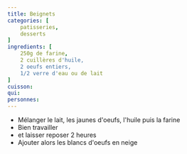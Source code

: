 ```yaml
---
title: Beignets
categories: [
    patisseries,
    desserts
]
ingredients: [
    250g de farine,
    2 cuillères d'huile,
    2 oeufs entiers,
    1/2 verre d'eau ou de lait  
]
cuisson: 
qui: 
personnes: 
---
```


* Mélanger le lait, les jaunes d'oeufs, l'huile puis la farine
* Bien travailler
* et laisser reposer 2 heures 
* Ajouter alors les blancs d'oeufs en neige